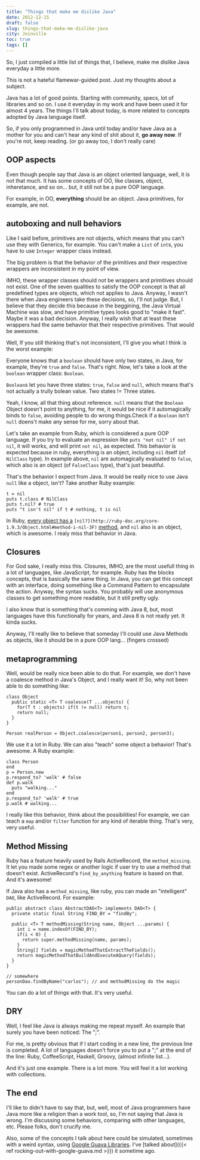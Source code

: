 ```yaml
---
title: "Things that make me dislike Java"
date: 2012-12-15
draft: false
slug: things-that-make-me-dislike-java
city: Joinville
toc: true
tags: []
---
```


So, I just compiled a little list of things that, I believe, make me dislike Java everyday a little more.

This is not a hateful flamewar-guided post. Just my thoughts about a subject.

Java has a lot of good points. Starting with community, specs, lot of libraries and so on. I use it everyday in my work and have been used it for almost 4 years. The things I'll talk about today, is more related to concepts adopted by Java language itself.

So, if you only programmed in Java until today and/or have Java as a mother for you and can't hear any kind of shit about it, **go away now**. If you're not, keep reading. (or go away too, I don't really care)

## OOP aspects

Even though people say that Java is an object oriented language, well, it is not that much. It has some concepts of OO, like classes, object, inheretance, and so on... but, it still not be a pure OOP language.

For example, in OO, **everything** should be an object. Java primitives, for example, are not.

## autoboxing and null behaviors

Like I said before, primitives are not objects, which means that you can't use they with Generics, for example. You can't make a `List` of `int`s, you have to use `Integer` wrapper class instead.

The big problem is that the behavior of the primitives and their respective wrappers are inconsistent in my point of view.

IMHO, these wrapper classes should not be wrappers and primitives should not exist. One of the seven qualities to satisfy the OOP concept is that all predefined types are objects, which not applies to Java. Anyway, I wasn't there when Java engineers take these decisions, so, I'll not judge. But, I believe that they decide this because in the beggining, the Java Virtual Machine was slow, and have primitive types looks good to "make it fast". Maybe it was a bad decision. Anyway, I really wish that at least these wrappers had the same behavior that their respective primitives. That would be awesome.

Well, If you still thinking that's not inconsistent, I'll give you what I think is the worst example:

Everyone knows that a `boolean` should have only two states, in Java, for example, they're `true` and `false`. That's right. Now, let's take a look at the `boolean` wrapper class: `Boolean`.

`Boolean`s let you have three states: `true`, `false` and `null`, which means that's not actually a trully bolean value. Two states != Three states.

Yeah, I know, all that thing about reference. `null` means that the `Boolean` Object doesn't point to anything, for me, it would be nice if it automagically binds to `false`, avoiding people to do wrong things.Check if a `Boolean` isn't `null` doens't make any sense for me, sorry about that.

Let's take an example from Ruby, which is considered a pure OOP language. If you try to evaluate an expression like `puts "not nil" if not nil`, it will works, and will print `not nil`, as expected. This behavior is expected because in ruby, everything is an object, including `nil` itself (of `NilClass` type). In example above, `nil` are automagically evaluated to `false`, which also is an object (of `FalseClass` type), that's just beautiful.

That's the behavior I expect from Java. It would be really nice to use Java `null` like a object, isn't? Take another Ruby example:

```
t = nil
puts t.class # NilClass
puts t.nil? # true
puts "t isn't nil" if t # nothing, t is nil
```

In Ruby, [every object has a](http://ruby-doc.org/core-1.9.3/Object.html#method-i-nil-3F) `[nil?](http://ruby-doc.org/core-1.9.3/Object.html#method-i-nil-3F)` [method](http://ruby-doc.org/core-1.9.3/Object.html#method-i-nil-3F), and `nil` also is an object, which is awesome. I realy miss that behavior in Java.

## Closures

For God sake, I really miss this. Closures, IMHO, are the most usefull thing in a lot of languages, like JavaScript, for example. Ruby has the blocks concepts, that is basically the same thing. In Java, you can get this concept with an interface, doing something like a Command Pattern to encapsulate the action. Anyway, the syntax sucks. You probably will use anonymous classes to get something more readable, but it still pretty ugly.

I also know that is something that's comming with Java 8, but, most languages have this functionally for years, and Java 8 is not ready yet. It kinda sucks.

Anyway, I'll really like to believe that someday I'll could use Java Methods as objects, like it should be in a pure OOP lang... (fingers crossed)

## metaprogramming

Well, would be really nice been able to do that. For example, we don't have a coalesce method in Java's Object, and I really want it! So, why not been able to do something like:

```
class Object
  public static <T> T coalesce(T ...objects) {
    for(T t : objects) if(t != null) return t;
    return null;
  }
}

Person realPerson = Object.coalesce(person1, person2, person3);
```

We use it a lot in Ruby. We can also "teach" some object a behavior! That's awesome. A Ruby example:

```
class Person
end
p = Person.new
p.respond_to? 'walk' # false
def p.walk
  puts "walking..."
end
p.respond_to? 'walk' # true
p.walk # walking...
```

I really like this behavior, think about the possibilities! For example, we can teach a `map` and/or `filter` function for any kind of iterable thing. That's very, very useful.

## Method Missing

Ruby has a feature heavily used by Rails ActiveRecord, the `method_missing`. It let you made some regex or another logic if user try to use a method that doesn't exist. ActiveRecord's `find_by_anything` feature is based on that. And it's awesome!

If Java also has a `method_missing`, like ruby, you can made an "intelligent" `DAO`, like ActiveRecord. For example:

```
public abstract class AbstractDAO<T> implements DAO<T> {
  private static final String FIND_BY = "findBy";

  public <T> T methodMissing(String name, Object ...params) {
    int i = name.indexOf(FIND_BY);
    if(i < 0) {
      return super.methodMissing(name, params);
    }
    String[] fields = magicMethodThatExtractTheFields();
    return magicMethodThatBuildAndExecuteAQuery(fields);
  }
}

// somewhere
personDao.findByName("carlos"); // and methodMissing do the magic
```

You can do a lot of things with that. It's very useful.

## DRY

Well, I feel like Java is always making me repeat myself. An example that surely you have been noticed: The ";".

For me, is pretty obvious that if I start coding in a new line, the previous line is completed. A lot of languages doesn't force you to put a ";" at the end of the line: Ruby, CoffeeScript, Haskell, Groovy, (almost infinite list...).

And it's just one example. There is a lot more. You will feel it a lot working with collections.

## The end

I'll like to didn't have to say that, but, well, most of Java programmers have Java more like a religion than a work tool, so, I'm not saying that Java is wrong. I'm discussing some behaviors, comparing with other languages, etc. Please folks, don't crucify me.

Also, some of the concepts I talk about here could be simulated, sometimes with a weird syntax, using [Google Guava Libraries](http://code.google.com/p/guava-libraries/). I've [talked about]({{< ref rocking-out-with-google-guava.md >}}) it sometime ago.
